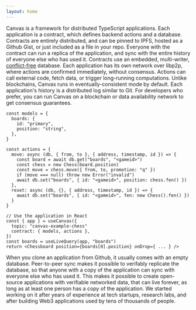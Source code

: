 ```yaml
---
layout: home
---
```


<HeroRow text="General computing for the decentralized web" :image="{ light: '/graphic_mainframe_4.png', dark: '/graphic_mainframe_3.png' }" tagline="Canvas is a peer-to-peer framework that makes writing distributed applications as easy as writing ordinary applications." v-bind:bullets="['Open-source devs: Build applications with data that syncs automatically between peers', 'Blockchain devs: Write decentralized applications with just TypeScript', 'User interactions are signed, replicated, and merged using a conflict-free database']">
  <HeroAction theme="brand big" text="Tutorial" href="/1-introduction" />
  <HeroAction theme="brand big" text="Blog" href="/blog" />
  <HeroAction theme="alt big" text="API Docs" href="/readme-core" />
</HeroRow>

<TextRow title="About the platform">
  <TextItem>Canvas is a framework for distributed TypeScript applications.</TextItem>
  <TextItem>Each application is a contract, which defines backend actions and a database. Contracts are entirely distributed, and can be pinned to IPFS, hosted as a Github Gist, or just included as a file in your repo.</TextItem>
  <TextItem>Everyone with the contract can run a replica of the application, and sync with the entire history of everyone else who has used it.</TextItem>
  <TextItem>Contracts use an embedded, multi-writer, <a href="https://crdt.tech" target="_blank">conflict-free</a> database. Each application has its own network over libp2p, where actions are confirmed immediately, without consensus.
  </TextItem>
  <TextItem>Actions can call external code, fetch data, or trigger long-running computations.</TextItem>
</TextRow>

<TextRow title="Eventually-consistent mode">
  <TextItem>Unlike blockchains, Canvas runs in eventually-consistent mode by default. Each application's history is a distributed log similar to Git.</TextItem>
  <TextItem>For developers who prefer, you can run Canvas on a blockchain or data availability network to get consensus guarantees.</TextItem>
</TextRow>


<DemoToggle v-bind:options="['Game']" defaultOption="Game"></DemoToggle>

<DemoCell />

```tsx:Game preview
const models = {
  boards: {
    id: "primary",
    position: "string",
  },
}

const actions = {
  move: async (db, { from, to }, { address, timestamp, id }) => {
    const board = await db.get("boards", "<gameid>")
    const chess = new Chess(board.position)
    const move = chess.move({ from, to, promotion: "q" })
    if (move === null) throw new Error("invalid")
    await db.set("boards", { id: "<gameid>", position: chess.fen() })
  },
  reset: async (db, {}, { address, timestamp, id }) => {
    await db.set("boards", { id: "<gameid>", fen: new Chess().fen() })
  }
}

// Use the application in React
const { app } = useCanvas({
  topic: "canvas-example-chess"
  contract: { models, actions },
})
const boards = useLiveQuery(app, "boards")
return <Chessboard position={boards[0].position} onDrop={ ... } />
```

<TextRow title="Built for the open web">
  <TextItem>When you clone an application from Github, it usually comes with an empty database. Peer-to-peer sync makes it possible to verifably replicate the database, so that anyone with a copy of the application can sync with everyone else who has used it.</TextItem>
  <TextItem>This makes it possible to create open-source applications with verifiable networked data, that can live forever, as long as at least one person has a copy of the application.</TextItem>
  <TextItem>We started working on it after years of experience at tech startups, research labs, and after building Web3 applications used by tens of thousands of people.</TextItem>
</TextRow>

<FeatureRow title="Core Components" detail="">
  <FeatureCard title="Okra" details="A p2p-optimized Prolly tree that allows fast sync between ordered sets of actions." link="https://github.com/canvasxyz/okra" linkText="Github" secondaryLink="https://docs.canvas.xyz/blog/2023-05-04-merklizing-the-key-value-store.html" secondaryLinkText="Blog Post"/>
  <FeatureCard title="GossipLog" details="A self-authenticating causal log for multi-writer applications." link="https://github.com/canvasxyz/canvas/tree/main/packages/gossiplog" linkText="Github" secondaryLinkText="Presentation" secondaryLink="https://www.youtube.com/watch?v=X8nAdx1G-Cs"/>
  <FeatureCard title="ModelDB" details="A cross-platform relational database wrapper, supporting IndexedDB and SQLite." link="https://github.com/canvasxyz/canvas/tree/main/packages/modeldb" linkText="Github"/>
</FeatureRow>

<FeatureRow title="Signers" detail="">
  <FeatureCard title="Sign in with Web3 DIDs" details="Log in with an Ethereum wallet. Also supports other chains like Cosmos, Solana, and Polkadot." linkText="Demo" link="https://canvas-chat.pages.dev/"/>
  <FeatureCard title="Sign in with Bluesky" details="Log in with your decentralized identity from the Bluesky PLC network." linkText="Demo" link="https://canvas-chat.pages.dev/"/>
  <FeatureCard title="Sign in with OpenID" details="Log in trustlessly with Google, Apple, or other SSO providers." soon="Coming soon"/>
</FeatureRow>

<HomepageFooter />
